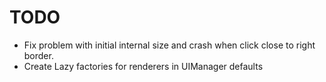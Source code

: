 # TODO #

* Fix problem with initial internal size and crash when click close to right border.
* Create Lazy factories for renderers in UIManager defaults


